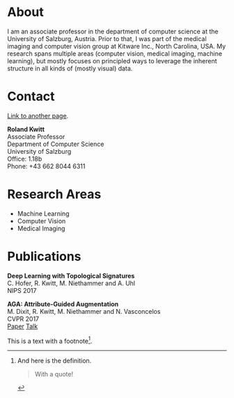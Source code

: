 # About

I am an associate professor in the department of computer science at the University of Salzburg, Austria. Prior to that, I was part of the medical imaging and computer vision group at Kitware Inc., North Carolina, USA. My research spans multiple areas (computer vision, medical imaging, machine learning), but mostly focuses on principled ways to leverage the inherent structure in all kinds of (mostly visual) data.

# Contact

[Link to another page](another).


**Roland Kwitt**         
Associate Professor     
Department of Computer Science    
University of Salzburg    
Office: 1.18b    
Phone: +43 662 8044 6311

# Research Areas

- Machine Learning
- Computer Vision
- Medical Imaging

# Publications

**Deep Learning with Topological Signatures**  
C. Hofer, R. Kwitt, M. Niethammer and A. Uhl  
NIPS 2017  

**AGA: Attribute-Guided Augmentation**  
M. Dixit, R. Kwitt, M. Niethammer and N. Vasconcelos   
CVPR 2017  
[Paper]() [Talk]()

This is a text with a
footnote[^2].

[^2]:
    And here is the definition.

    > With a quote!
